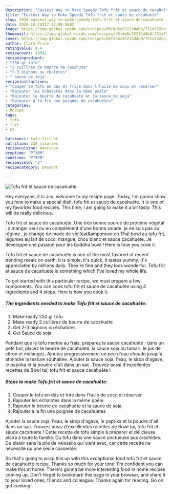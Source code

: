```yaml
---
description: "Easiest Way to Make Speedy Tofu frit et sauce de cacahuète"
title: "Easiest Way to Make Speedy Tofu frit et sauce de cacahuète"
slug: 3028-easiest-way-to-make-speedy-tofu-frit-et-sauce-de-cacahuete
date: 2020-10-25T17:32:08.980Z
image: https://img-global.cpcdn.com/recipes/d6fdd6c52213d4b0/751x532cq70/tofu-frit-et-sauce-de-cacahuete-photo-principale-de-la-recette.jpg
thumbnail: https://img-global.cpcdn.com/recipes/d6fdd6c52213d4b0/751x532cq70/tofu-frit-et-sauce-de-cacahuete-photo-principale-de-la-recette.jpg
cover: https://img-global.cpcdn.com/recipes/d6fdd6c52213d4b0/751x532cq70/tofu-frit-et-sauce-de-cacahuete-photo-principale-de-la-recette.jpg
author: Clara Price
ratingvalue: 4.4
reviewcount: 10541
recipeingredient:
- "250 gr tofu"
- "2 cuillres de beurre de cacahute"
- "2-3 oignons ou chalotes"
- " Sauce de soja"
recipeinstructions:
- "Couper le tofu en dés et frire dans l’huile de coco et réserver"
- "Rajouter les échalotes dans la même poêle"
- "Rajouter le beurre de cacahuète et la sauce de soja"
- "Rajouter à la fin une poignée de cacahuètes"
categories:
- Recipe
tags:
- tofu
- frit
- et

katakunci: tofu frit et 
nutrition: 235 calories
recipecuisine: American
preptime: "PT30M"
cooktime: "PT55M"
recipeyield: "3"
recipecategory: Dessert

---
```



![Tofu frit et sauce de cacahuète](https://img-global.cpcdn.com/recipes/d6fdd6c52213d4b0/751x532cq70/tofu-frit-et-sauce-de-cacahuete-photo-principale-de-la-recette.jpg)

Hey everyone, it is Jim, welcome to my recipe page. Today, I'm gonna show you how to make a special dish, tofu frit et sauce de cacahuète. It is one of my favorites food recipes. This time, I am going to make it a bit tasty. This will be really delicious.

Tofu frit et sauce de cacahuète. Une très bonne source de protéine végétal , à manger seul ou en complément d&#39;une bonne salade ,je ne suis pas au régime , je change de mode de vie!!eat&amp;amp;move.ch Thaï bowl au tofu frit, légumes au lait de coco, mangue, chou blanc et sauce cacahuète. Je développe une passion pour les buddha bowl ! Here is how you cook it.

Tofu frit et sauce de cacahuète is one of the most favored of recent trending meals on earth. It is simple, it's quick, it tastes yummy. It's appreciated by millions daily. They're fine and they look wonderful. Tofu frit et sauce de cacahuète is something which I've loved my whole life.


To get started with this particular recipe, we must prepare a few components. You can cook tofu frit et sauce de cacahuète using 4 ingredients and 4 steps. Here is how you cook it.

<!--inarticleads1-->

##### The ingredients needed to make Tofu frit et sauce de cacahuète:

1. Make ready 250 gr tofu
1. Make ready 2 cuillères de beurre de cacahuète
1. Get 2-3 oignons ou échalotes
1. Get  Sauce de soja


Pendant que le tofu marine au frais, préparez la sauce cacahuète : dans un petit bol, placez le beurre de cacahuète, la sauce soja ou tamari, le jus de citron et mélangez. Ajoutez progressivement un peu d&#39;eau chaude jusqu&#39;à atteindre la texture souhaitée. Ajouter la sauce soja, l&#39;eau, le sirop d&#39;agave, le paprika et la poudre d&#39;ail dans un sac. Trouvez aussi d&#39;excellentes recettes de Bowl taï, tofu frit et sauce cacahuète ! 

<!--inarticleads2-->

##### Steps to make Tofu frit et sauce de cacahuète:

1. Couper le tofu en dés et frire dans l’huile de coco et réserver
1. Rajouter les échalotes dans la même poêle
1. Rajouter le beurre de cacahuète et la sauce de soja
1. Rajouter à la fin une poignée de cacahuètes


Ajouter la sauce soja, l&#39;eau, le sirop d&#39;agave, le paprika et la poudre d&#39;ail dans un sac. Trouvez aussi d&#39;excellentes recettes de Bowl taï, tofu frit et sauce cacahuète ! Cette recette de tofu simple à préparer et délicieuse plaira à toute la famille. Du tofu dans une sauce onctueuse aux arachides. Du plaisir sans la pile de vaisselle qui vient avec, car cette recette ne nécessite qu&#39;une seule casserole. 

So that's going to wrap this up with this exceptional food tofu frit et sauce de cacahuète recipe. Thanks so much for your time. I'm confident you can make this at home. There's gonna be more interesting food in home recipes coming up. Don't forget to bookmark this page in your browser, and share it to your loved ones, friends and colleague. Thanks again for reading. Go on get cooking!
